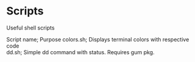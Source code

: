 # Scripts
Useful shell scripts

Script name; Purpose
colors.sh; Displays terminal colors with respective code<br>
dd.sh; Simple dd command with status. Requires gum pkg.<br>


